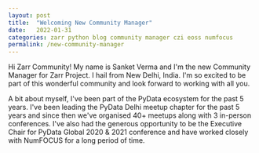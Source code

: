 ```yaml
---
layout: post
title:  "Welcoming New Community Manager"
date:   2022-01-31
categories: zarr python blog community manager czi eoss numfocus
permalink: /new-community-manager
---
```


Hi Zarr Community! My name is Sanket Verma and I'm the new Community Manager for Zarr Project. I hail from New Delhi, India. I'm so excited to be part of this wonderful community and look forward to working with all you.

A bit about myself, I've been part of the PyData ecosystem for the past 5 years. I've been leading the PyData Delhi meetup chapter for the past 5 years and since then we've organised 40+ meetups along with 3 in-person conferences. I've also had the generous opportunity to be the Executive Chair for PyData Global 2020 & 2021 conference and have worked closely with NumFOCUS for a long period of time.

